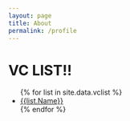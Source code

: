 ```yaml
---
layout: page
title: About
permalink: /profile
---
```


<h1>VC LIST!!</h1>

<ul>
{% for list in site.data.vclist %}
  <li><a href="/vclist | list.Name }}">{{list.Name}}</a></li>
{% endfor %}
</ul>
